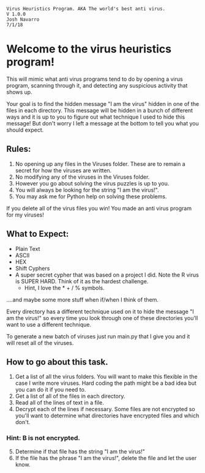 ```
Virus Heuristics Program. AKA The world's best anti virus.
V 1.0.0
Josh Navarro
7/1/18
```

# Welcome to the virus heuristics program!
This will mimic what anti virus programs tend to do by opening a virus program, scanning through it, and detecting any suspicious activity that shows up.

Your goal is to find the hidden message "I am the virus" hidden in one of the files in each directory.
This message will be hidden in a bunch of different ways and it is up to you to figure out what technique I used to hide this message! But don't worry
I left a message at the bottom to tell you what you should expect.


## Rules:
1. No opening up any files in the Viruses folder. These are to remain a secret for how the viruses are written.
2. No modifying any of the viruses in the Viruses folder.
3. However you go about solving the virus puzzles is up to you.
4. You will always be looking for the string "I am the virus!".
5. You may ask me for Python help on solving these problems.

If you delete all of the virus files you win! You made an anti virus program for my viruses!
## What to Expect:
- Plain Text
- ASCII
- HEX
- Shift Cyphers
- A super secret cypher that was based on a project I did. Note the R virus is SUPER HARD. Think of it as the hardest challenge.
	- Hint, I love the * + / % symbols.

....and maybe some more stuff when if/when I think of them.

Every directory has a different technique used on it to hide the message "I am the virus!" so every time you look through one of these directories you'll want to use a different technique.

To generate a new batch of viruses just run main.py that I give you and it will reset all of the viruses.

## How to go about this task.

1. Get a list of all the virus folders. You will want to make this flexible in the case I write more viruses. Hard coding the path might be a bad idea but you can do it if you need to.
2. Get a list of all of the files in each directory.
3. Read all of the lines of text in a file.
4. Decrypt each of the lines if necessary. Some files are not encrypted so you'll want to determine what directories have encrypted files and which don't.

### Hint: B is not encrypted.
5. Determine if that file has the string "I am the virus!"
6. If the file has the phrase "I am the virus!", delete the file and let the user know.
